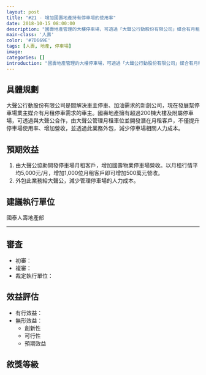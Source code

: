 ```yaml
---
layout: post
title: "#21 - 增加國壽地產持有停車場的使用率"
date: 2018-10-15 08:00:00
description: "國壽地產管理的大樓停車場，可透過「大聲公行動股份有限公司」媒合有月租停車場需求之用戶，提升停車場使用率。"
main-class: '人壽'
color: '#7D669E'
tags: [人壽, 地產, 停車場]
image:
categories: []
introduction: "國壽地產管理的大樓停車場，可透過「大聲公行動股份有限公司」媒合有月租停車場需求之用戶，提升停車場使用率。"
---
```


## 具體規劃
大聲公行動股份有限公司是間解決車主停車、加油需求的新創公司，現在發展幫停車場業主媒介有月租停車需求的車主。國壽地產擁有超過200棟大樓及附屬停車場，可透過與大聲公合作，由大聲公管理月租車位並開發潛在月租客戶，不僅提升停車場使用率、增加營收，並透過此業務外包，減少停車場相關人力成本。



## 預期效益
1. 由大聲公協助開發停車場月租客戶，增加國壽物業停車場營收。以月租行情平均5,000元/月，增加1,000位月租客戶即可增加500萬元營收。
2. 外包此業務給大聲公，減少管理停車場的人力成本。




## 建議執行單位
國泰人壽地產部

---

## 審查
- 初審：
- 複審：
- 裁定執行單位：


## 效益評估
- 有行效益：
- 無形效益：
  + 創新性
  + 可行性
  + 預期效益

## 敘獎等級
